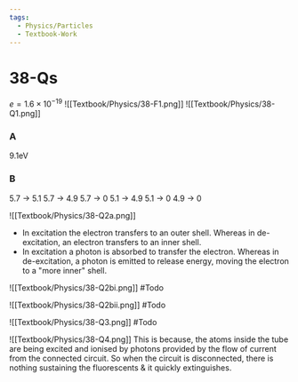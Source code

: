 ```yaml
---
tags:
  - Physics/Particles
  - Textbook-Work
---
```

# 38-Qs
$e = 1.6\times10^{-19}$
![[Textbook/Physics/38-F1.png]]
![[Textbook/Physics/38-Q1.png]]
### A
9.1eV
### B
5.7 -> 5.1
5.7 -> 4.9
5.7 -> 0
5.1 -> 4.9
5.1 -> 0
4.9 -> 0

![[Textbook/Physics/38-Q2a.png]]
- In excitation the electron transfers to an outer shell. Whereas in de-excitation, an electron transfers to an inner shell.
- In excitation a photon is absorbed to transfer the electron. Whereas in de-excitation, a photon is emitted to release energy, moving the electron to a "more inner" shell.

![[Textbook/Physics/38-Q2bi.png]]
#Todo 

![[Textbook/Physics/38-Q2bii.png]]
#Todo 

![[Textbook/Physics/38-Q3.png]]
#Todo 

![[Textbook/Physics/38-Q4.png]]
This is because, the atoms inside the tube are being excited and ionised by photons provided by the flow of current from the connected circuit. So when the circuit is disconnected, there is nothing sustaining the fluorescents & it quickly extinguishes.